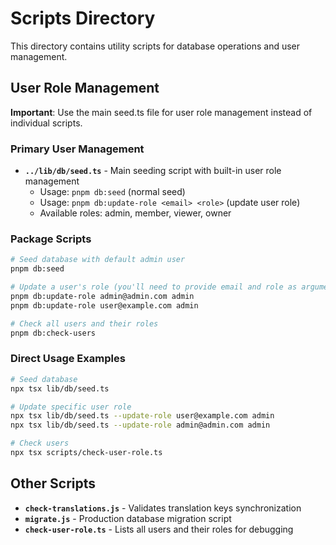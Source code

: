 # Scripts Directory

This directory contains utility scripts for database operations and user management.

## User Role Management

**Important**: Use the main seed.ts file for user role management instead of individual scripts.

### Primary User Management
- **`../lib/db/seed.ts`** - Main seeding script with built-in user role management
  - Usage: `pnpm db:seed` (normal seed)
  - Usage: `pnpm db:update-role <email> <role>` (update user role)
  - Available roles: admin, member, viewer, owner

### Package Scripts
```bash
# Seed database with default admin user
pnpm db:seed

# Update a user's role (you'll need to provide email and role as arguments)
pnpm db:update-role admin@admin.com admin
pnpm db:update-role user@example.com admin

# Check all users and their roles
pnpm db:check-users
```

### Direct Usage Examples
```bash
# Seed database
npx tsx lib/db/seed.ts

# Update specific user role
npx tsx lib/db/seed.ts --update-role user@example.com admin
npx tsx lib/db/seed.ts --update-role admin@admin.com admin

# Check users
npx tsx scripts/check-user-role.ts
```

## Other Scripts
- **`check-translations.js`** - Validates translation keys synchronization
- **`migrate.js`** - Production database migration script
- **`check-user-role.ts`** - Lists all users and their roles for debugging